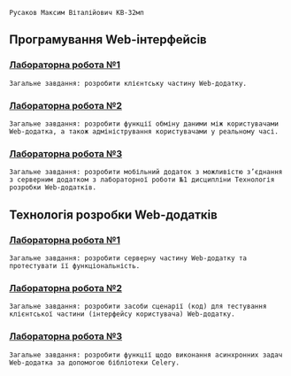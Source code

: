 
```no-highlight
Русаков Максим Віталійович КВ-32мп
```

## Програмування Web-інтерфейсів
### [Лабораторна робота №1](https://docs.google.com/document/d/14FSxpQtMq5hUW5vxHD3U7weEcXK_QJFZrVObvY1f4Hc/edit?usp=sharing)
```no-highlight
Загальне завдання: розробити клієнтську частину Web-додатку.
```
### [Лабораторна робота №2](https://docs.google.com/document/d/1Z1mjkVgwebJozuWtnxBQ3Zf5vgV4BNUHAAMh0qyO-YM/edit?usp=sharing)
```no-highlight
Загальне завдання: розробити функції обміну даними між користувачами Web-додатка, а також адміністрування користувачами у реальному часі.
```
### [Лабораторна робота №3](https://github.com/RusakovMaksym/WEB-lab3)
```no-highlight
Загальне завдання: розробити мобільний додаток з можливістю з’єднання з серверним додатком з лабораторної роботи №1 дисципліни Технологія розробки Web-додатків.
```

## Технологія розробки Web-додатків
### [Лабораторна робота №1](https://docs.google.com/document/d/1N25q3liVX6cQUvmT55CsT9VstG_y1zNADFZdeJYlqHw/edit?usp=sharing)
```no-highlight
Загальне завдання: розробити серверну частину Web-додатку та протестувати її функціональність.
```
### [Лабораторна робота №2](https://docs.google.com/document/d/17CyyEme-iNFvFiFUxF1-5-uirug1fgjYoj6HdWIR-do/edit?usp=sharing)
```no-highlight
Загальне завдання: розробити засоби сценарії (код) для тестування клієнтської частини (інтерфейсу користувача) Web-додатку.
```
### [Лабораторна робота №3](https://docs.google.com/document/d/1nFtWw8ilqejkR2VZmIq0gt2PnupIXV6kN1U1XU0ZISA/edit?usp=sharing)
```no-highlight
Загальне завдання: розробити функції щодо виконання асинхронних задач Web-додатка за допомогою бібліотеки Celery.
```

